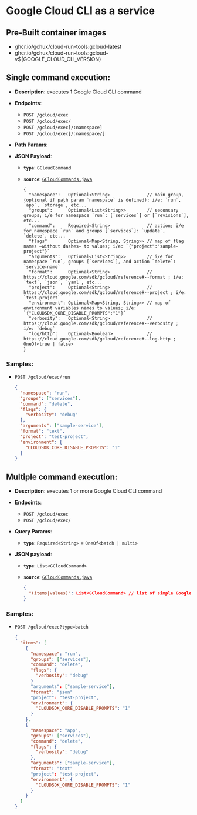 # Google Cloud CLI as a service

## Pre-Built container images

- ghcr.io/gchux/cloud-run-tools:gcloud-latest
- ghcr.io/gchux/cloud-run-tools:gcloud-v${GOOGLE_CLOUD_CLI_VERSION}

## Single command execution:

- **Description**: executes 1 Google Cloud CLI command

- **Endpoints**:

  - `POST /gcloud/exec`
  - `POST /gcloud/exec/`
  - `POST /gcloud/exec[/:namespace]`
  - `POST /gcloud/exec[/:namespace/]`

- **Path Params**:

- **JSON Payload**:

  - **`type`**: `GCloudCommand`
  - **`source`**: [`GCloudCommands.java`](https://github.com/gchux/cloud-run-tools/blob/main/model/src/main/java/dev/chux/gcp/crun/model/GCloudCommands.java)

    ```
    {
      "namespace":   Optional<String>              // main group, (optional if path param `namespace` is defined); i/e: `run`, `app`, `storage`, etc...
      "groups":      Optional<List<String>>        // seconsary groups; i/e for namespace `run`: [`services`] or [`revisions`], etc...
      "command":     Required<String>              // action; i/e for namespace `run` and groups [`services`]: `update`, `delete`, etc...
      "flags"        Optional<Map<String, String>> // map of flag names –without dashes– to values; i/e: `{"project":"sample-project"}`
      "arguments":   Optional<List<String>>        // i/e for namespace `run`, groups [`services`], and action `delete`: `service-name`
      "format":      Optional<String>              // https://cloud.google.com/sdk/gcloud/reference#--format ; i/e: `text`, `json`, `yaml`, etc...
      "project":     Optional<String>              // https://cloud.google.com/sdk/gcloud/reference#--project ; i/e: `test-project`
      "environment": Optional<Map<String, String>> // map of environment variables names to values; i/e: `{"CLOUDSDK_CORE_DISABLE_PROMPTS":"1"}`
      "verbosity":   Optional<String>              // https://cloud.google.com/sdk/gcloud/reference#--verbosity ; i/e: `debug`
      "log/http":    Optional<Boolean>             // https://cloud.google.com/sdk/gcloud/reference#--log-http ; OneOf<true | false>
    }
    ```

### Samples:

- `POST /gcloud/exec/run`

  ```json
  {
    "namespace": "run",
    "groups": ["services"],
    "command": "delete",
    "flags": {
      "verbosity": "debug"
    },
    "arguments": ["sample-service"],
    "format": "text",
    "project": "test-project",
    "environment": {
      "CLOUDSDK_CORE_DISABLE_PROMPTS": "1"
    }
  }
  ```

## Multiple command execution:

- **Description**: executes 1 or more Google Cloud CLI command

- **Endpoints**:

  - `POST /gcloud/exec`
  - `POST /gcloud/exec/`

- **Query Params**:

  - **`type`**: `Required<String>` = `OneOf<batch | multi>`

- **JSON payload**:

  - **`type`**: `List<GCloudCommand>`
  - **`source`**: [`GCloudCommands.java`](https://github.com/gchux/cloud-run-tools/blob/main/model/src/main/java/dev/chux/gcp/crun/model/GCloudCommands.java)

    ```json
    {
      "(items|values)": List<GCloudCommand> // list of simple Google Cloud CLI commands to be executed
    }
    ```

### Samples:

- `POST /gcloud/exec?type=batch`
  ```json
  {
    "items": [
      {
        "namespace": "run",
        "groups": ["services"],
        "command": "delete",
        "flags": {
          "verbosity": "debug"
        }
        "arguments": ["sample-service"],
        "format": "json"
        "project": "test-project",
        "environment": {
          "CLOUDSDK_CORE_DISABLE_PROMPTS": "1"
        }
      },
      {
        "namespace": "app",
        "groups": ["services"],
        "command": "delete",
        "flags": {
          "verbosity": "debug"
        },
        "arguments": ["sample-service"],
        "format": "text"
        "project": "test-project",
        "environment": {
          "CLOUDSDK_CORE_DISABLE_PROMPTS": "1"
        }
      }
    ]
  }
  ```
